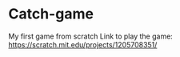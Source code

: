# Catch-game
My first game from scratch
Link to play the game: https://scratch.mit.edu/projects/1205708351/
